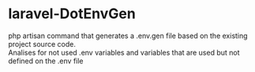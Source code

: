 # laravel-DotEnvGen
php artisan command that generates a .env.gen file based on the existing project source code.<br>
Analises for not used .env variables and variables that are used but not defined on the .env file
